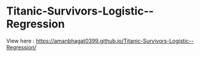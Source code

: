 # Titanic-Survivors-Logistic--Regression
View here : https://amanbhagat0399.github.io/Titanic-Survivors-Logistic--Regression/
